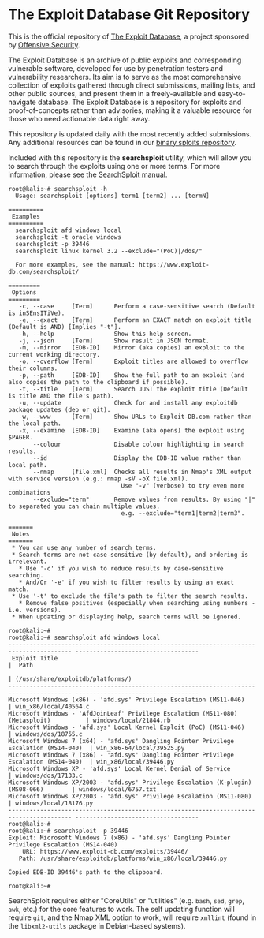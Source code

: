 The Exploit Database Git Repository
===================================

This is the official repository of [The Exploit Database](https://www.exploit-db.com/), a project sponsored by [Offensive Security](https://www.offensive-security.com/).

The Exploit Database is an archive of public exploits and corresponding vulnerable software, developed for use by penetration testers and vulnerability researchers. Its aim is to serve as the most comprehensive collection of exploits gathered through direct submissions, mailing lists, and other public sources, and present them in a freely-available and easy-to-navigate database. The Exploit Database is a repository for exploits and proof-of-concepts rather than advisories, making it a valuable resource for those who need actionable data right away.

This repository is updated daily with the most recently added submissions. Any additional resources can be found in our [binary sploits repository](https://github.com/offensive-security/exploit-database-bin-sploits).

Included with this repository is the **searchsploit** utility, which will allow you to search through the exploits using one or more terms.
For more information, please see the [SearchSploit manual](https://www.exploit-db.com/searchsploit/).

```
root@kali:~# searchsploit -h
  Usage: searchsploit [options] term1 [term2] ... [termN]

==========
 Examples
==========
  searchsploit afd windows local
  searchsploit -t oracle windows
  searchsploit -p 39446
  searchsploit linux kernel 3.2 --exclude="(PoC)|/dos/"

  For more examples, see the manual: https://www.exploit-db.com/searchsploit/

=========
 Options
=========
   -c, --case     [Term]      Perform a case-sensitive search (Default is inSEnsITiVe).
   -e, --exact    [Term]      Perform an EXACT match on exploit title (Default is AND) [Implies "-t"].
   -h, --help                 Show this help screen.
   -j, --json     [Term]      Show result in JSON format.
   -m, --mirror   [EDB-ID]    Mirror (aka copies) an exploit to the current working directory.
   -o, --overflow [Term]      Exploit titles are allowed to overflow their columns.
   -p, --path     [EDB-ID]    Show the full path to an exploit (and also copies the path to the clipboard if possible).
   -t, --title    [Term]      Search JUST the exploit title (Default is title AND the file's path).
   -u, --update               Check for and install any exploitdb package updates (deb or git).
   -w, --www      [Term]      Show URLs to Exploit-DB.com rather than the local path.
   -x, --examine  [EDB-ID]    Examine (aka opens) the exploit using $PAGER.
       --colour               Disable colour highlighting in search results.
       --id                   Display the EDB-ID value rather than local path.
       --nmap     [file.xml]  Checks all results in Nmap's XML output with service version (e.g.: nmap -sV -oX file.xml).
                                Use "-v" (verbose) to try even more combinations
       --exclude="term"       Remove values from results. By using "|" to separated you can chain multiple values.
                                e.g. --exclude="term1|term2|term3".

=======
 Notes
=======
 * You can use any number of search terms.
 * Search terms are not case-sensitive (by default), and ordering is irrelevant.
   * Use '-c' if you wish to reduce results by case-sensitive searching.
   * And/Or '-e' if you wish to filter results by using an exact match.
 * Use '-t' to exclude the file's path to filter the search results.
   * Remove false positives (especially when searching using numbers - i.e. versions).
 * When updating or displaying help, search terms will be ignored.

root@kali:~#
root@kali:~# searchsploit afd windows local
---------------------------------------------------------------------------------------- -----------------------------------
 Exploit Title                                                                          |  Path
                                                                                        | (/usr/share/exploitdb/platforms/)
---------------------------------------------------------------------------------------- -----------------------------------
Microsoft Windows (x86) - 'afd.sys' Privilege Escalation (MS11-046)                     | win_x86/local/40564.c
Microsoft Windows - 'AfdJoinLeaf' Privilege Escalation (MS11-080) (Metasploit)          | windows/local/21844.rb
Microsoft Windows - 'afd.sys' Local Kernel Exploit (PoC) (MS11-046)                     | windows/dos/18755.c
Microsoft Windows 7 (x64) - 'afd.sys' Dangling Pointer Privilege Escalation (MS14-040)  | win_x86-64/local/39525.py
Microsoft Windows 7 (x86) - 'afd.sys' Dangling Pointer Privilege Escalation (MS14-040)  | win_x86/local/39446.py
Microsoft Windows XP - 'afd.sys' Local Kernel Denial of Service                         | windows/dos/17133.c
Microsoft Windows XP/2003 - 'afd.sys' Privilege Escalation (K-plugin) (MS08-066)        | windows/local/6757.txt
Microsoft Windows XP/2003 - 'afd.sys' Privilege Escalation (MS11-080)                   | windows/local/18176.py
---------------------------------------------------------------------------------------- -----------------------------------
root@kali:~#
root@kali:~# searchsploit -p 39446
Exploit: Microsoft Windows 7 (x86) - 'afd.sys' Dangling Pointer Privilege Escalation (MS14-040)
    URL: https://www.exploit-db.com/exploits/39446/
   Path: /usr/share/exploitdb/platforms/win_x86/local/39446.py

Copied EDB-ID 39446's path to the clipboard.

root@kali:~#
```

SearchSploit requires either "CoreUtils" or "utilities" (e.g. `bash`, `sed`, `grep`, `awk`, etc.) for the core features to work. The self updating function will require `git`, and the Nmap XML option to work, will require `xmllint` (found in the `libxml2-utils` package in Debian-based systems).
